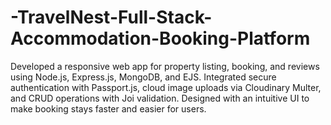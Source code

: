 # -TravelNest-Full-Stack-Accommodation-Booking-Platform
Developed a responsive web app for property listing, booking, and reviews using Node.js, Express.js, MongoDB, and  EJS. Integrated secure authentication with Passport.js, cloud image uploads via Cloudinary Multer, and CRUD  operations with Joi validation. Designed with an intuitive UI to make booking stays faster and easier for users.
